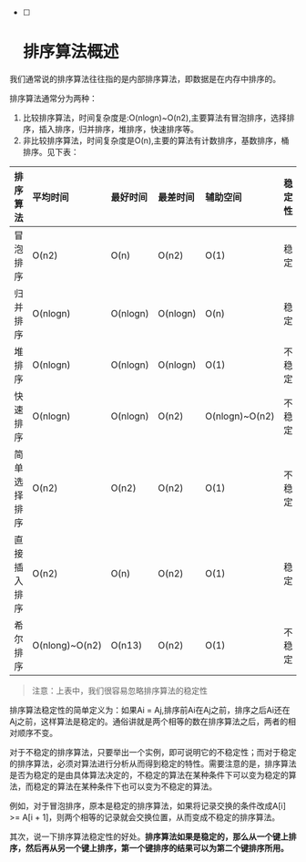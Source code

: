 * [ ] # 排序算法概述

我们通常说的排序算法往往指的是内部排序算法，即数据是在内存中排序的。

排序算法通常分为两种：

1. 比较排序算法，时间复杂度是:O\(nlogn\)~O\(n2\),主要算法有冒泡排序，选择排序，插入排序，归并排序，堆排序，快速排序等。
2. 非比较排序算法，时间复杂度是O\(n\),主要的算法有计数排序，基数排序，桶排序。见下表：

| 排序算法 | 平均时间 | 最好时间 | 最差时间 | 辅助空间 | 稳定性 |
| :--- | :--- | :--- | :--- | :--- | :--- |
| 冒泡排序 | O\(n2\) | O\(n\) | O\(n2\) | O\(1\) | 稳定 |
| 归并排序 | O\(nlogn\) | O\(nlogn\) | O\(nlogn\) | O\(n\) | 稳定 |
| 堆排序 | O\(nlogn\) | O\(nlogn\) | O\(nlogn\) | O\(1\) | 不稳定 |
| 快速排序 | O\(nlogn\) | O\(nlogn\) | O\(n2\) | O\(nlogn\)~O\(n2\) | 不稳定 |
| 简单选择排序 | O\(n2\) | O\(n2\) | O\(n2\) | O\(1\) | 不稳定 |
| 直接插入排序 | O\(n2\) | O\(n\) | O\(n2\) | O\(1\) | 稳定 |
| 希尔排序 | O\(nlong\)~O\(n2\) | O\(n13\) | O\(n2\) | O\(1\) | 不稳定 |

> 注意：上表中，我们很容易忽略排序算法的稳定性

排序算法稳定性的简单定义为：如果Ai = Aj,排序前Ai在Aj之前，排序之后Ai还在Aj之前，这样算法是稳定的。通俗讲就是两个相等的数在排序算法之后，两者的相对顺序不变。

对于不稳定的排序算法，只要举出一个实例，即可说明它的不稳定性；而对于稳定的排序算法，必须对算法进行分析从而得到稳定的特性。需要注意的是，排序算法是否为稳定的是由具体算法决定的，不稳定的算法在某种条件下可以变为稳定的算法，而稳定的算法在某种条件下也可以变为不稳定的算法。

例如，对于冒泡排序，原本是稳定的排序算法，如果将记录交换的条件改成A\[i\] &gt;= A\[i + 1\]，则两个相等的记录就会交换位置，从而变成不稳定的排序算法。

其次，说一下排序算法稳定性的好处。**排序算法如果是稳定的，那么从一个键上排序，然后再从另一个键上排序，第一个键排序的结果可以为第二个键排序所用。**

